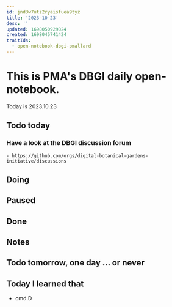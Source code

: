 ```yaml
---
id: jnd3w7utz2ryaisfuea9tyz
title: '2023-10-23'
desc: ''
updated: 1698050929824
created: 1698045741424
traitIds:
  - open-notebook-dbgi-pmallard
---
```



# This is PMA's DBGI daily open-notebook.

Today is 2023.10.23

## Todo today

### Have a look at the DBGI discussion forum
    - https://github.com/orgs/digital-botanical-gardens-initiative/discussions
###
###

## Doing

## Paused

## Done

## Notes

## Todo tomorrow, one day ... or never

###
###
###


## Today I learned that

- cmd.D 
